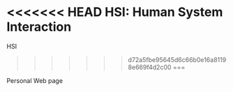 <<<<<<< HEAD
HSI: Human System Interaction
=======
HSI
>>>>>>> d72a5fbe95645d6c66b0e16a81198e669f4d2c00
===

Personal Web page
